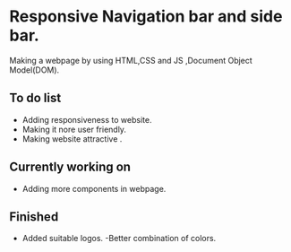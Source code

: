 # Responsive Navigation bar and side bar. 

Making a webpage by using HTML,CSS and  JS ,Document Object Model(DOM).

## To do list
 
- Adding responsiveness to website.
- Making it  nore user friendly. 
- Making website attractive .

## Currently working on 

- Adding more components in webpage.

## Finished 

- Added suitable logos.
-Better combination of colors.
  
